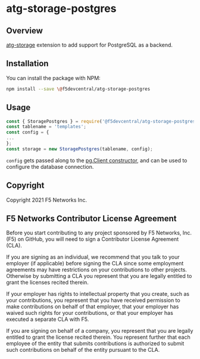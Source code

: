 # atg-storage-postgres

## Overview
[atg-storage](https://github.com/f5devcentral/atg-storage/) extension to add support for PostgreSQL as a backend.

## Installation
You can install the package with NPM:
```bash
npm install --save \@f5devcentral/atg-storage-postgres
```

## Usage

```javascript
const { StoragePostgres } = require('@f5devcentral/atg-storage-postgres');
const tablename = 'templates';
const config = {
...
};
const storage = new StoragePostgres(tablename, config);
```

`config` gets passed along to the [pg.Client constructor](https://node-postgres.com/api/client), and can be used to configure the database connection.

## Copyright

Copyright 2021 F5 Networks Inc.

## F5 Networks Contributor License Agreement
Before you start contributing to any project sponsored by F5 Networks, Inc. (F5) on GitHub, you will need to sign a Contributor License Agreement (CLA).

If you are signing as an individual, we recommend that you talk to your employer (if applicable) before signing the CLA since some employment agreements may have restrictions on your contributions to other projects. Otherwise by submitting a CLA you represent that you are legally entitled to grant the licenses recited therein.

If your employer has rights to intellectual property that you create, such as your contributions, you represent that you have received permission to make contributions on behalf of that employer, that your employer has waived such rights for your contributions, or that your employer has executed a separate CLA with F5.

If you are signing on behalf of a company, you represent that you are legally entitled to grant the license recited therein. You represent further that each employee of the entity that submits contributions is authorized to submit such contributions on behalf of the entity pursuant to the CLA.
